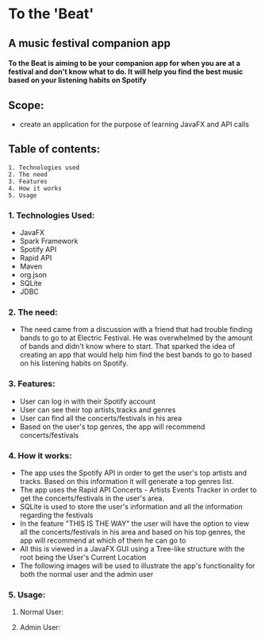 # To the 'Beat'  

## A music festival companion app

#### To the Beat is aiming to be your companion app for when you are at a festival and don't know what to do. It will help you find the best music based on your listening habits on Spotify

## Scope: 

* create an application for the purpose of learning JavaFX and API calls

## Table of contents:

    1. Technologies used
    2. The need
    3. Features
    4. How it works
    5. Usage

### 1. Technologies Used:
* JavaFX
* Spark Framework
* Spotify API
* Rapid API
* Maven
* org.json
* SQLite
* JDBC

### 2. The need:
* The need came from a discussion with a friend that had trouble finding bands to go to at Electric Festival. He was overwhelmed by the amount of bands and didn't know where to start. That sparked the idea of creating an app that would help him find the best bands to go to based on his listening habits on Spotify.

### 3. Features:
* User can log in with their Spotify account
* User can see their top artists,tracks and genres
* User can find all the concerts/festivals in his area
* Based on the user's top genres, the app will recommend concerts/festivals

### 4. How it works:
* The app uses the Spotify API in order to get the user's top artists and tracks. Based on this information it will generate a top genres list.
* The app uses the Rapid API Concerts - Artists Events Tracker in order to get the concerts/festivals in the user's area.
* SQLite is used to store the user's information and all the information regarding the festivals
* In the feature "THIS IS THE WAY" the user will have the option to view all the concerts/festivals in his area and based on his top genres, the app will recommend at which of them he can go to
* All this is viewed in a JavaFX GUI using a Tree-like structure with the root being the User's Current Location
* The following images will be used to illustrate the app's functionality for both the normal user and the admin user

### 5. Usage:
1. Normal User:

2. Admin User:
